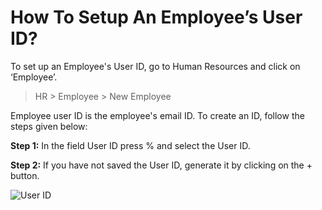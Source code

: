 # How To Setup An Employee’s User ID?

To set up an Employee's User ID, go to Human Resources and click on ‘Employee’.

> HR > Employee > New Employee

Employee user ID is the employee's email ID. To create an ID, follow the steps given below:

__Step 1:__ In the field User ID press % and select the User ID.

__Step 2:__ If you have not saved the User ID, generate it by clicking on the + button.


![User ID](/assets/frappe_io/images/erpnext/faq-user-id.png)
